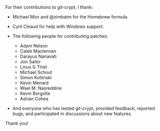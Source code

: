 For their contributions to git-crypt, I thank:

 * Michael Mior and @zimbatm for the Homebrew formula.

 * Cyril Cleaud for help with Windows support.

 * The following people for contributing patches:
   * Adam Nelson
   * Caleb Maclennan
   * Darayus Nanavati
   * Jon Sailor
   * Linus G Thiel
   * Michael Schout
   * Simon Kotlinski
   * Kevin Menard
   * Wael M. Nasreddine
   * Kevin Borgolte
   * Adrian Cohea

 * And everyone who has tested git-crypt, provided feedback, reported
   bugs, and participated in discussions about new features.

Thank you!
